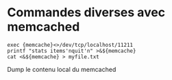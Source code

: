 # Commandes diverses avec memcached

    exec {memcache}<>/dev/tcp/localhost/11211
    printf "stats items'nquit'n" >&${memcache}
    cat <&${memcache} > myfile.txt

Dump le contenu local du memcached
